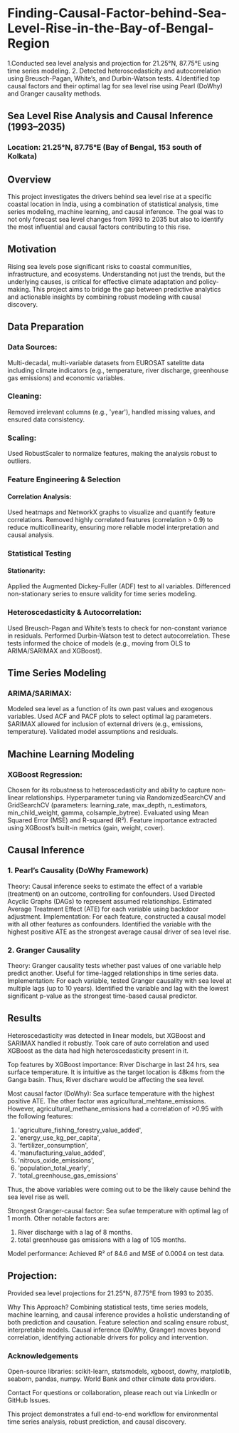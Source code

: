 # Finding-Causal-Factor-behind-Sea-Level-Rise-in-the-Bay-of-Bengal-Region
1.Conducted sea level analysis and projection for 21.25°N, 87.75°E using time series modeling. 2. Detected heteroscedasticity and autocorrelation using Breusch-Pagan, White’s, and Durbin-Watson tests. 4.Identified top causal factors and their optimal lag for sea level rise using Pearl (DoWhy) and Granger causality methods.


## Sea Level Rise Analysis and Causal Inference (1993–2035)
### Location: 21.25°N, 87.75°E (Bay of Bengal, 153 south of Kolkata)

## Overview
This project investigates the drivers behind sea level rise at a specific coastal location in India, using a combination of statistical analysis, time series modeling, machine learning, and causal inference. The goal was to not only forecast sea level changes from 1993 to 2035 but also to identify the most influential and causal factors contributing to this rise.

## Motivation
Rising sea levels pose significant risks to coastal communities, infrastructure, and ecosystems. Understanding not just the trends, but the underlying causes, is critical for effective climate adaptation and policy-making. This project aims to bridge the gap between predictive analytics and actionable insights by combining robust modeling with causal discovery.

## Data Preparation

### Data Sources:
Multi-decadal, multi-variable datasets from EUROSAT satelitte data including climate indicators (e.g., temperature, river discharge, greenhouse gas emissions) and economic variables.
### Cleaning:
Removed irrelevant columns (e.g., 'year'), handled missing values, and ensured data consistency.
### Scaling:
Used RobustScaler to normalize features, making the analysis robust to outliers.
### Feature Engineering & Selection
#### Correlation Analysis:
Used heatmaps and NetworkX graphs to visualize and quantify feature correlations.
Removed highly correlated features (correlation > 0.9) to reduce multicollinearity, ensuring more reliable model interpretation and causal analysis.
### Statistical Testing
#### Stationarity:
Applied the Augmented Dickey-Fuller (ADF) test to all variables.
Differenced non-stationary series to ensure validity for time series modeling.
### Heteroscedasticity & Autocorrelation:
Used Breusch-Pagan and White’s tests to check for non-constant variance in residuals.
Performed Durbin-Watson test to detect autocorrelation.
These tests informed the choice of models (e.g., moving from OLS to ARIMA/SARIMAX and XGBoost).

## Time Series Modeling
### ARIMA/SARIMAX:
Modeled sea level as a function of its own past values and exogenous variables.
Used ACF and PACF plots to select optimal lag parameters.
SARIMAX allowed for inclusion of external drivers (e.g., emissions, temperature).
Validated model assumptions and residuals.

## Machine Learning Modeling
### XGBoost Regression:
Chosen for its robustness to heteroscedasticity and ability to capture non-linear relationships.
Hyperparameter tuning via RandomizedSearchCV and GridSearchCV (parameters: learning_rate, max_depth, n_estimators, min_child_weight, gamma, colsample_bytree).
Evaluated using Mean Squared Error (MSE) and R-squared (R²).
Feature importance extracted using XGBoost’s built-in metrics (gain, weight, cover).

## Causal Inference
### 1. Pearl’s Causality (DoWhy Framework)
Theory:
Causal inference seeks to estimate the effect of a variable (treatment) on an outcome, controlling for confounders.
Used Directed Acyclic Graphs (DAGs) to represent assumed relationships.
Estimated Average Treatment Effect (ATE) for each variable using backdoor adjustment.
Implementation:
For each feature, constructed a causal model with all other features as confounders.
Identified the variable with the highest positive ATE as the strongest average causal driver of sea level rise.
### 2. Granger Causality
Theory:
Granger causality tests whether past values of one variable help predict another.
Useful for time-lagged relationships in time series data.
Implementation:
For each variable, tested Granger causality with sea level at multiple lags (up to 10 years).
Identified the variable and lag with the lowest significant p-value as the strongest time-based causal predictor.

## Results
Heteroscedasticity was detected in linear models, but XGBoost and SARIMAX handled it robustly.
Took care of auto correlation and used XGBoost as the data had high heteroscedasticity present in it.

Top features by XGBoost importance: River Discharge in last 24 hrs, sea surface temperature. 
It is intuitive as the target location is 48kms from the Ganga basin. Thus, River dischare would be affecting the sea level.

Most causal factor (DoWhy):
Sea surface temperature with the highest positive ATE.
The other factor was agricultural_mehtane_emissions. However, agricultural_methane_emissions had a correlation of >0.95 with the following features:
1. 'agriculture_fishing_forestry_value_added',
2. 'energy_use_kg_per_capita',
3. 'fertilizer_consumption',
4. 'manufacturing_value_added',
5. 'nitrous_oxide_emissions',
6. 'population_total_yearly',
7. 'total_greenhouse_gas_emissions'

Thus, the above variables were coming out to be the likely cause behind the sea level rise as well.



Strongest Granger-causal factor:
Sea sufae temperature with optimal lag of 1 month.
Other notable factors are:
1. River discharge with a lag of 8 months.
2. total greenhouse gas emissions with a lag of 105 months.

Model performance:
Achieved R² of 84.6 and MSE of 0.0004 on test data.

## Projection:
Provided sea level projections for 21.25°N, 87.75°E from 1993 to 2035.

Why This Approach?
Combining statistical tests, time series models, machine learning, and causal inference provides a holistic understanding of both prediction and causation.
Feature selection and scaling ensure robust, interpretable models.
Causal inference (DoWhy, Granger) moves beyond correlation, identifying actionable drivers for policy and intervention.

### Acknowledgements
Open-source libraries: scikit-learn, statsmodels, xgboost, dowhy, matplotlib, seaborn, pandas, numpy.
World Bank and other climate data providers.

Contact
For questions or collaboration, please reach out via LinkedIn or GitHub Issues.

This project demonstrates a full end-to-end workflow for environmental time series analysis, robust prediction, and causal discovery.
